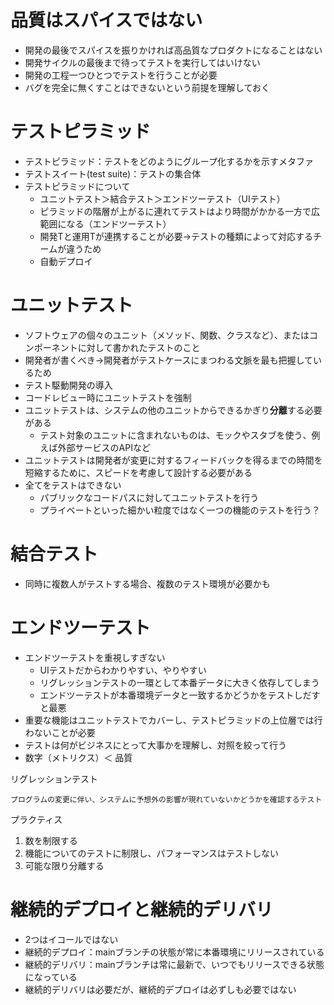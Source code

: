 # 品質はスパイスではない
- 開発の最後でスパイスを振りかければ高品質なプロダクトになることはない
- 開発サイクルの最後まで待ってテストを実行してはいけない
- 開発の工程一つひとつでテストを行うことが必要
- バグを完全に無くすことはできないという前提を理解しておく

# テストピラミッド
- テストピラミッド：テストをどのようにグループ化するかを示すメタファ
- テストスイート(test suite)：テストの集合体
- テストピラミッドについて
    - ユニットテスト＞結合テスト＞エンドツーテスト（UIテスト）
    - ピラミッドの階層が上がるに連れてテストはより時間がかかる一方で広範囲になる（エンドツーテスト）
    - 開発Tと運用Tが連携することが必要→テストの種類によって対応するチームが違うため
    - 自動デプロイ

# ユニットテスト
- ソフトウェアの個々のユニット（メソッド、関数、クラスなど）、またはコンポーネントに対して書かれたテストのこと
- 開発者が書くべき→開発者がテストケースにまつわる文脈を最も把握しているため
- テスト駆動開発の導入
- コードレビュー時にユニットテストを強制
- ユニットテストは、システムの他のユニットからできるかぎり**分離**する必要がある
    - テスト対象のユニットに含まれないものは、モックやスタブを使う、例えば外部サービスのAPIなど
- ユニットテストは開発者が変更に対するフィードバックを得るまでの時間を短縮するために、スピードを考慮して設計する必要がある
- 全てをテストはできない
    - パブリックなコードパスに対してユニットテストを行う
    - プライベートといった細かい粒度ではなく一つの機能のテストを行う？

# 結合テスト
- 同時に複数人がテストする場合、複数のテスト環境が必要かも

# エンドツーテスト
- エンドツーテストを重視しすぎない
    - UIテストだからわかりやすい、やりやすい
    - リグレッションテストの一環として本番データに大きく依存してしまう
    - エンドツーテストが本番環境データと一致するかどうかをテストしだすと最悪
- 重要な機能はユニットテストでカバーし、テストピラミッドの上位層では行わないことが必要
- テストは何がビジネスにとって大事かを理解し、対照を絞って行う
- 数字（メトリクス）＜ 品質

リグレッションテスト
```
プログラムの変更に伴い、システムに予想外の影響が現れていないかどうかを確認するテスト
```

プラクティス
1. 数を制限する
2. 機能についてのテストに制限し、パフォーマンスはテストしない
3. 可能な限り分離する

# 継続的デプロイと継続的デリバリ
- 2つはイコールではない
- 継続的デプロイ：mainブランチの状態が常に本番環境にリリースされている
- 継続的デリバリ：mainブランチは常に最新で、いつでもリリースできる状態になっている
- 継続的デリバリは必要だが、継続的デプロイは必ずしも必要ではない

